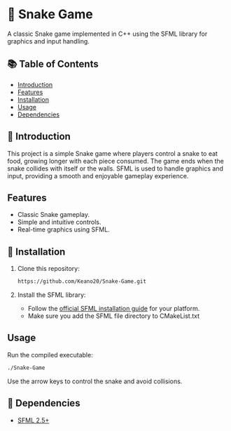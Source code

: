 # 🐍 Snake Game

A classic Snake game implemented in C++ using the SFML library for graphics and input handling.

## 📚 Table of Contents

- [Introduction](#introduction)
- [Features](#features)
- [Installation](#installation)
- [Usage](#usage)
- [Dependencies](#dependencies)

## 👋 Introduction

This project is a simple Snake game where players control a snake to eat food, growing longer with each piece consumed. The game ends when the snake collides with itself or the walls. SFML is used to handle graphics and input, providing a smooth and enjoyable gameplay experience.

##  Features

- Classic Snake gameplay.
- Simple and intuitive controls.
- Real-time graphics using SFML.

## 🔧 Installation

1. Clone this repository:
   ```bash
   https://github.com/Keano20/Snake-Game.git
   ```

2. Install the SFML library:
   - Follow the [official SFML installation guide](https://www.sfml-dev.org/tutorials/2.5/start-linux.php) for your platform.
   - Make sure you add the SFML file directory to CMakeList.txt

## Usage

Run the compiled executable:
```bash
./Snake-Game
```

Use the arrow keys to control the snake and avoid collisions.

## 📌 Dependencies

- [SFML 2.5+](https://www.sfml-dev.org/)
